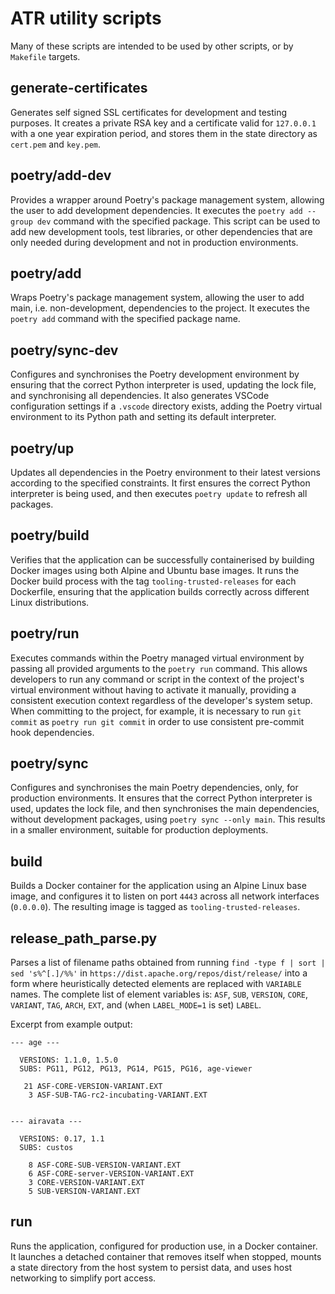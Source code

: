 # ATR utility scripts

Many of these scripts are intended to be used by other scripts, or by `Makefile` targets.

## generate-certificates

Generates self signed SSL certificates for development and testing purposes. It creates a private RSA key and a certificate valid for `127.0.0.1` with a one year expiration period, and stores them in the state directory as `cert.pem` and `key.pem`.

## poetry/add-dev

Provides a wrapper around Poetry's package management system, allowing the user to add development dependencies. It executes the `poetry add --group dev` command with the specified package. This script can be used to add new development tools, test libraries, or other dependencies that are only needed during development and not in production environments.

## poetry/add

Wraps Poetry's package management system, allowing the user to add main, i.e. non-development, dependencies to the project. It executes the `poetry add` command with the specified package name.

## poetry/sync-dev

Configures and synchronises the Poetry development environment by ensuring that the correct Python interpreter is used, updating the lock file, and synchronising all dependencies. It also generates VSCode configuration settings if a `.vscode` directory exists, adding the Poetry virtual environment to its Python path and setting its default interpreter.

## poetry/up

Updates all dependencies in the Poetry environment to their latest versions according to the specified constraints. It first ensures the correct Python interpreter is being used, and then executes `poetry update` to refresh all packages.

## poetry/build

Verifies that the application can be successfully containerised by building Docker images using both Alpine and Ubuntu base images. It runs the Docker build process with the tag `tooling-trusted-releases` for each Dockerfile, ensuring that the application builds correctly across different Linux distributions.

## poetry/run

Executes commands within the Poetry managed virtual environment by passing all provided arguments to the `poetry run` command. This allows developers to run any command or script in the context of the project's virtual environment without having to activate it manually, providing a consistent execution context regardless of the developer's system setup. When committing to the project, for example, it is necessary to run `git commit` as `poetry run git commit` in order to use consistent pre-commit hook dependencies.

## poetry/sync

Configures and synchronises the main Poetry dependencies, only, for production environments. It ensures that the correct Python interpreter is used, updates the lock file, and then synchronises the main dependencies, without development packages, using `poetry sync --only main`. This results in a smaller environment, suitable for production deployments.

## build

Builds a Docker container for the application using an Alpine Linux base image, and configures it to listen on port `4443` across all network interfaces (`0.0.0.0`). The resulting image is tagged as `tooling-trusted-releases`.


## release\_path\_parse.py

Parses a list of filename paths obtained from running `find -type f | sort | sed 's%^[.]/%%'` in `https://dist.apache.org/repos/dist/release/` into a form where heuristically detected elements are replaced with `VARIABLE` names. The complete list of element variables is: `ASF`, `SUB`, `VERSION`, `CORE`, `VARIANT`, `TAG`, `ARCH`, `EXT`, and (when `LABEL_MODE=1` is set) `LABEL`.

Excerpt from example output:

```
--- age ---

  VERSIONS: 1.1.0, 1.5.0
  SUBS: PG11, PG12, PG13, PG14, PG15, PG16, age-viewer

   21 ASF-CORE-VERSION-VARIANT.EXT
    3 ASF-SUB-TAG-rc2-incubating-VARIANT.EXT


--- airavata ---

  VERSIONS: 0.17, 1.1
  SUBS: custos

    8 ASF-CORE-SUB-VERSION-VARIANT.EXT
    6 ASF-CORE-server-VERSION-VARIANT.EXT
    3 CORE-VERSION-VARIANT.EXT
    5 SUB-VERSION-VARIANT.EXT
```

## run

Runs the application, configured for production use, in a Docker container. It launches a detached container that removes itself when stopped, mounts a state directory from the host system to persist data, and uses host networking to simplify port access.
